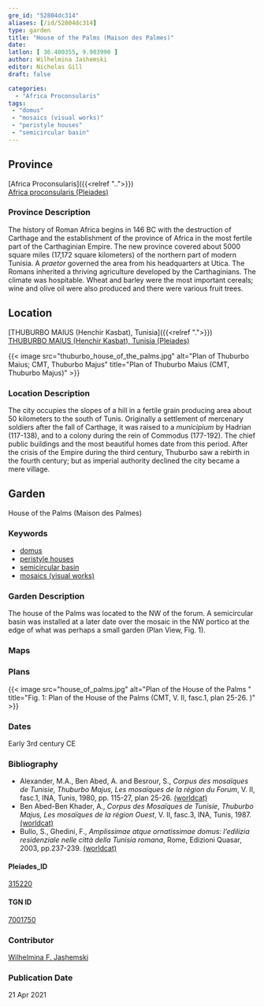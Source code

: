 ```yaml
---
gre_id: "52804dc314"
aliases: [/id/52804dc314]
type: garden
title: "House of the Palms (Maison des Palmes)"
date:
latlon: [ 36.400355, 9.903990 ]
author: Wilhelmina Jashemski
editor: Nicholas Gill
draft: false

categories:
  - "Africa Proconsularis"
tags:
 - "domus"
 - "mosaics (visual works)"
 - "peristyle houses"
 - "semicircular basin"
---
```


## Province
[Africa Proconsularis]({{<relref "..">}}) \
[Africa proconsularis (Pleiades)](https://pleiades.stoa.org/places/991341)

### Province Description

The history of Roman Africa begins in 146 BC with the destruction of Carthage and the establishment of the province of Africa in the most fertile part of the Carthaginian Empire. The new province covered about 5000 square miles (17,172 square kilometers) of the northern part of modern Tunisia. A *praetor* governed the area from his headquarters at Utica. The Romans inherited a thriving agriculture developed by the Carthaginians. The climate was hospitable. Wheat and barley were the most important cereals; wine and olive oil were also produced and there were various fruit trees.

## Location
[THUBURBO MAIUS (Henchir Kasbat), Tunisia]({{<relref ".">}}) \
[THUBURBO MAIUS (Henchir Kasbat), Tunisia (Pleiades)](https://pleiades.stoa.org/places/315220)



{{< image src="thuburbo_house_of_the_palms.jpg" alt="Plan of Thuburbo Maius; CMT, Thuburbo Majus" title="Plan of Thuburbo Maius (CMT, Thuburbo Majus)" >}}

### Location Description

The city occupies the slopes of a hill in a fertile grain producing area about 50 kilometers to the south of Tunis. Originally a settlement of mercenary soldiers after the fall of Carthage, it was raised to a *municipium* by Hadrian (117-138), and to a colony during the rein of Commodus (177-192). The chief public buildings and the most beautiful homes date from this period. After the crisis of the Empire during the third century, Thuburbo saw a rebirth in the fourth century; but as imperial authority declined the city became a mere village.

## Garden

House of the Palms (Maison des Palmes)

### Keywords

- [domus](http://vocab.getty.edu/page/aat/300005506)
- [peristyle houses](http://vocab.getty.edu/page/aat/300005452)
- [semicircular basin](#)
- [mosaics (visual works)](http://vocab.getty.edu/page/aat/300015342)

### Garden Description

The house of the Palms was located to the NW of the forum. A semicircular basin was installed at a later date over the mosaic in the NW portico at the edge of what was perhaps a small garden (Plan View, Fig. 1).

### Maps

### Plans

{{< image src="house_of_palms.jpg" alt="Plan of the House of the Palms " title="Fig. 1: Plan of the House of the Palms (CMT, V. II, fasc.1, plan 25-26. )" >}}

### Dates

Early 3rd century CE

### Bibliography

* Alexander, M.A., Ben Abed, A. and Besrour, S., *Corpus des mosaïques de Tunisie*,
*Thuburbo Majus, Les mosaïques de la région du Forum*, V. II,  fasc.1, INA, Tunis, 1980, pp. 115-27, plan 25-26. [(worldcat)](http://www.worldcat.org/oclc/1101195467)
* Ben Abed-Ben Khader, A., *Corpus des Mosaïques de Tunisie*, *Thuburbo Majus, Les mosaïques de la région Ouest*, V. II, fasc.3, INA, Tunis, 1987.[(worldcat)](http://www.worldcat.org/oclc/20058336)
*  Bullo, S., Ghedini, F., *Amplissimae atque ornatissimae domus: l’edilizia residenziale nelle città della Tunisia romana*, Rome, Edizioni Quasar, 2003, pp.237-239. [(worldcat)](http://www.worldcat.org/oclc/989088620)


#### Pleiades_ID

[315220](https://pleiades.stoa.org/places/315220)

#### TGN ID

[7001750](http://vocab.getty.edu/page/tgn/7001750)

### Contributor

[Wilhelmina F. Jashemski](http://worldcat.org/identities/lccn-n80037970/)
<!--add in orcid id and info-->

### Publication Date
21 Apr 2021
